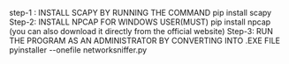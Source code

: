 step-1 : INSTALL SCAPY BY RUNNING THE COMMAND 
        pip install scapy
Step-2: INSTALL NPCAP FOR WINDOWS USER(MUST)
      pip install npcap (you can also download it directly from the official website)
Step-3: RUN THE PROGRAM AS AN ADMINISTRATOR BY CONVERTING INTO .EXE FILE
       pyinstaller --onefile networksniffer.py
